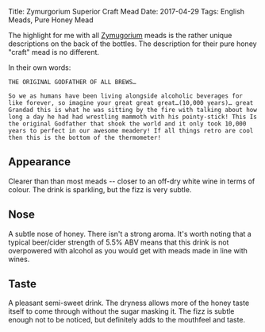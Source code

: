 Title: Zymurgorium Superior Craft Mead
Date: 2017-04-29
Tags: English Meads, Pure Honey Mead


The highlight for me with all [Zymugorium](/zymurgorium/) meads is the rather unique descriptions on the back of the bottles. The description for their pure honey "craft" mead is no different.

In their own words:

    THE ORIGINAL GODFATHER OF ALL BREWS…

    So we as humans have been living alongside alcoholic beverages for like forever, so imagine your great great great…(10,000 years)… great Grandad this is what he was sitting by the fire with talking about how long a day he had had wrestling mammoth with his pointy-stick! This Is the original Godfather that shook the world and it only took 10,000 years to perfect in our awesome meadery! If all things retro are cool then this is the bottom of the thermometer!

## Appearance

Clearer than than most meads -- closer to an off-dry white wine in terms of colour. The drink is sparkling, but the fizz is very subtle.

## Nose

A subtle nose of honey. There isn't a strong aroma. It's worth noting that a typical beer/cider strength of 5.5% ABV means that this drink is not overpowered with alcohol as you would get with meads made in line with wines.

## Taste

A pleasant semi-sweet drink. The dryness allows more of the honey taste itself to come through without the sugar masking it. The fizz is subtle enough not to be noticed, but definitely adds to the mouthfeel and taste.
